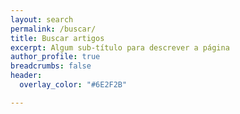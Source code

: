 ```yaml
---
layout: search
permalink: /buscar/
title: Buscar artigos
excerpt: Algum sub-título para descrever a página
author_profile: true
breadcrumbs: false
header:
  overlay_color: "#6E2F2B"

---
```

